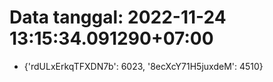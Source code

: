 # Data tanggal: 2022-11-24 13:15:34.091290+07:00

* {'rdULxErkqTFXDN7b': 6023, '8ecXcY71H5juxdeM': 4510}
